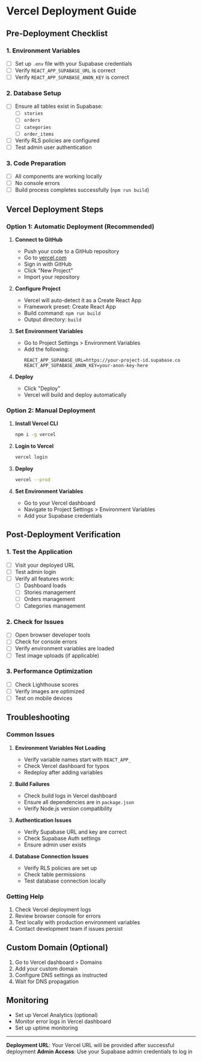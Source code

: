 # Vercel Deployment Guide

## Pre-Deployment Checklist

### 1. Environment Variables
- [ ] Set up `.env` file with your Supabase credentials
- [ ] Verify `REACT_APP_SUPABASE_URL` is correct
- [ ] Verify `REACT_APP_SUPABASE_ANON_KEY` is correct

### 2. Database Setup
- [ ] Ensure all tables exist in Supabase:
  - [ ] `stories`
  - [ ] `orders` 
  - [ ] `categories`
  - [ ] `order_items`
- [ ] Verify RLS policies are configured
- [ ] Test admin user authentication

### 3. Code Preparation
- [ ] All components are working locally
- [ ] No console errors
- [ ] Build process completes successfully (`npm run build`)

## Vercel Deployment Steps

### Option 1: Automatic Deployment (Recommended)

1. **Connect to GitHub**
   - Push your code to a GitHub repository
   - Go to [vercel.com](https://vercel.com)
   - Sign in with GitHub
   - Click "New Project"
   - Import your repository

2. **Configure Project**
   - Vercel will auto-detect it as a Create React App
   - Framework preset: Create React App
   - Build command: `npm run build`
   - Output directory: `build`

3. **Set Environment Variables**
   - Go to Project Settings > Environment Variables
   - Add the following:
     ```
     REACT_APP_SUPABASE_URL=https://your-project-id.supabase.co
     REACT_APP_SUPABASE_ANON_KEY=your-anon-key-here
     ```

4. **Deploy**
   - Click "Deploy"
   - Vercel will build and deploy automatically

### Option 2: Manual Deployment

1. **Install Vercel CLI**
   ```bash
   npm i -g vercel
   ```

2. **Login to Vercel**
   ```bash
   vercel login
   ```

3. **Deploy**
   ```bash
   vercel --prod
   ```

4. **Set Environment Variables**
   - Go to your Vercel dashboard
   - Navigate to Project Settings > Environment Variables
   - Add your Supabase credentials

## Post-Deployment Verification

### 1. Test the Application
- [ ] Visit your deployed URL
- [ ] Test admin login
- [ ] Verify all features work:
  - [ ] Dashboard loads
  - [ ] Stories management
  - [ ] Orders management
  - [ ] Categories management

### 2. Check for Issues
- [ ] Open browser developer tools
- [ ] Check for console errors
- [ ] Verify environment variables are loaded
- [ ] Test image uploads (if applicable)

### 3. Performance Optimization
- [ ] Check Lighthouse scores
- [ ] Verify images are optimized
- [ ] Test on mobile devices

## Troubleshooting

### Common Issues

1. **Environment Variables Not Loading**
   - Verify variable names start with `REACT_APP_`
   - Check Vercel dashboard for typos
   - Redeploy after adding variables

2. **Build Failures**
   - Check build logs in Vercel dashboard
   - Ensure all dependencies are in `package.json`
   - Verify Node.js version compatibility

3. **Authentication Issues**
   - Verify Supabase URL and key are correct
   - Check Supabase Auth settings
   - Ensure admin user exists

4. **Database Connection Issues**
   - Verify RLS policies are set up
   - Check table permissions
   - Test database connection locally

### Getting Help

1. Check Vercel deployment logs
2. Review browser console for errors
3. Test locally with production environment variables
4. Contact development team if issues persist

## Custom Domain (Optional)

1. Go to Vercel dashboard > Domains
2. Add your custom domain
3. Configure DNS settings as instructed
4. Wait for DNS propagation

## Monitoring

- Set up Vercel Analytics (optional)
- Monitor error logs in Vercel dashboard
- Set up uptime monitoring

---

**Deployment URL**: Your Vercel URL will be provided after successful deployment
**Admin Access**: Use your Supabase admin credentials to log in 
 
 
 